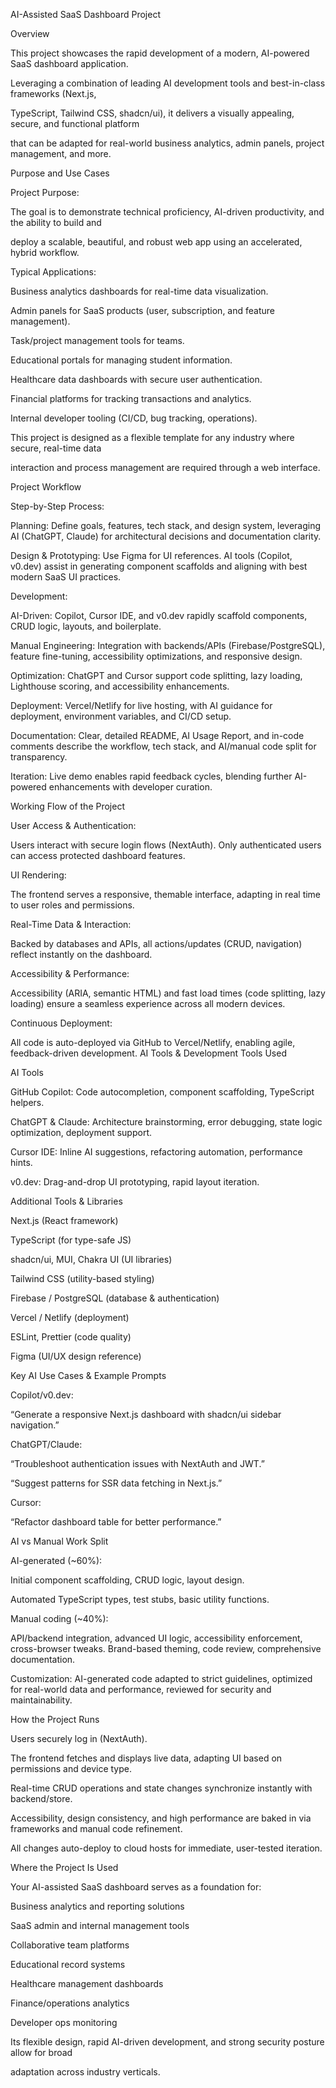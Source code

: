 AI-Assisted SaaS Dashboard Project


Overview


This project showcases the rapid development of a modern, AI-powered SaaS dashboard application.

Leveraging a combination of leading AI development tools and best-in-class frameworks (Next.js,

TypeScript, Tailwind CSS, shadcn/ui), it delivers a visually appealing, secure, and functional platform

that can be adapted for real-world business analytics, admin panels, project management, and
more.

Purpose and Use Cases

Project Purpose:

The goal is to demonstrate technical proficiency, AI-driven productivity, and the ability to build and

deploy a scalable, beautiful, and robust web app using an accelerated, hybrid workflow.

Typical Applications:


Business analytics dashboards for real-time data visualization.

Admin panels for SaaS products (user, subscription, and feature management).

Task/project management tools for teams.

Educational portals for managing student information.

Healthcare data dashboards with secure user authentication.

Financial platforms for tracking transactions and analytics.

Internal developer tooling (CI/CD, bug tracking, operations).

This project is designed as a flexible template for any industry where secure, real-time data

interaction and process management are required through a web interface.

Project Workflow


Step-by-Step Process:

Planning: Define goals, features, tech stack, and design system, leveraging AI (ChatGPT, Claude) for
architectural decisions and documentation clarity.

Design & Prototyping: Use Figma for UI references. AI tools (Copilot, v0.dev) assist in generating
component scaffolds and aligning with best modern SaaS UI practices.


Development:

AI-Driven: Copilot, Cursor IDE, and v0.dev rapidly scaffold components, CRUD logic, layouts, and
boilerplate.

Manual Engineering: Integration with backends/APIs (Firebase/PostgreSQL), feature fine-tuning,
accessibility optimizations, and responsive design.

Optimization: ChatGPT and Cursor support code splitting, lazy loading, Lighthouse scoring, and
accessibility enhancements.

Deployment: Vercel/Netlify for live hosting, with AI guidance for deployment, environment
variables, and CI/CD setup.

Documentation: Clear, detailed README, AI Usage Report, and in-code comments describe the
workflow, tech stack, and AI/manual code split for transparency.

Iteration: Live demo enables rapid feedback cycles, blending further AI-powered enhancements with
developer curation.


Working Flow of the Project


User Access & Authentication:

Users interact with secure login flows (NextAuth). Only authenticated users can access protected
dashboard features.

UI Rendering:

The frontend serves a responsive, themable interface, adapting in real time to user roles and
permissions.

Real-Time Data & Interaction:

Backed by databases and APIs, all actions/updates (CRUD, navigation) reflect instantly on the
dashboard.

Accessibility & Performance:


Accessibility (ARIA, semantic HTML) and fast load times (code splitting, lazy loading) ensure a
seamless experience across all modern devices.

Continuous Deployment:

All code is auto-deployed via GitHub to Vercel/Netlify, enabling agile, feedback-driven development.
AI Tools & Development Tools Used

AI Tools

GitHub Copilot: Code autocompletion, component scaffolding, TypeScript helpers.

ChatGPT & Claude: Architecture brainstorming, error debugging, state logic optimization,
deployment support.

Cursor IDE: Inline AI suggestions, refactoring automation, performance hints.

v0.dev: Drag-and-drop UI prototyping, rapid layout iteration.

Additional Tools & Libraries

Next.js (React framework)

TypeScript (for type-safe JS)

shadcn/ui, MUI, Chakra UI (UI libraries)

Tailwind CSS (utility-based styling)

Firebase / PostgreSQL (database & authentication)

Vercel / Netlify (deployment)

ESLint, Prettier (code quality)

Figma (UI/UX design reference)

Key AI Use Cases & Example Prompts

Copilot/v0.dev:

“Generate a responsive Next.js dashboard with shadcn/ui sidebar navigation.”

ChatGPT/Claude:

“Troubleshoot authentication issues with NextAuth and JWT.”

“Suggest patterns for SSR data fetching in Next.js.”

Cursor:

“Refactor dashboard table for better performance.”

AI vs Manual Work Split

AI-generated (~60%):

Initial component scaffolding, CRUD logic, layout design.

Automated TypeScript types, test stubs, basic utility functions.

Manual coding (~40%):

API/backend integration, advanced UI logic, accessibility enforcement, cross-browser tweaks.
Brand-based theming, code review, comprehensive documentation.

Customization:
AI-generated code adapted to strict guidelines, optimized for real-world data and performance,
reviewed for security and maintainability.

How the Project Runs

Users securely log in (NextAuth).

The frontend fetches and displays live data, adapting UI based on permissions and device type.

Real-time CRUD operations and state changes synchronize instantly with backend/store.

Accessibility, design consistency, and high performance are baked in via frameworks and manual
code refinement.

All changes auto-deploy to cloud hosts for immediate, user-tested iteration.

Where the Project Is Used

Your AI-assisted SaaS dashboard serves as a foundation for:

Business analytics and reporting solutions

SaaS admin and internal management tools

Collaborative team platforms

Educational record systems

Healthcare management dashboards

Finance/operations analytics

Developer ops monitoring

Its flexible design, rapid AI-driven development, and strong security posture allow for broad

adaptation across industry verticals.
